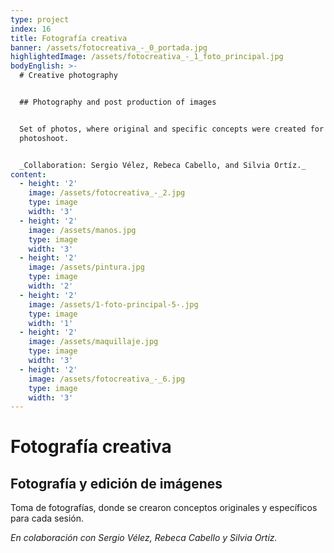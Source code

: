 ```yaml
---
type: project
index: 16
title: Fotografía creativa
banner: /assets/fotocreativa_-_0_portada.jpg
highlightedImage: /assets/fotocreativa_-_1_foto_principal.jpg
bodyEnglish: >-
  # Creative photography


  ## Photography and post production of images


  Set of photos, where original and specific concepts were created for every
  photoshoot.


  _Collaboration: Sergio Vélez, Rebeca Cabello, and Silvia Ortíz._
content:
  - height: '2'
    image: /assets/fotocreativa_-_2.jpg
    type: image
    width: '3'
  - height: '2'
    image: /assets/manos.jpg
    type: image
    width: '3'
  - height: '2'
    image: /assets/pintura.jpg
    type: image
    width: '2'
  - height: '2'
    image: /assets/1-foto-principal-5-.jpg
    type: image
    width: '1'
  - height: '2'
    image: /assets/maquillaje.jpg
    type: image
    width: '3'
  - height: '2'
    image: /assets/fotocreativa_-_6.jpg
    type: image
    width: '3'
---
```

# Fotografía creativa

## Fotografía y edición de imágenes

Toma de fotografías, donde se crearon conceptos originales y específicos para cada sesión.

_En colaboración con Sergio Vélez, Rebeca Cabello y Silvia Ortíz._
